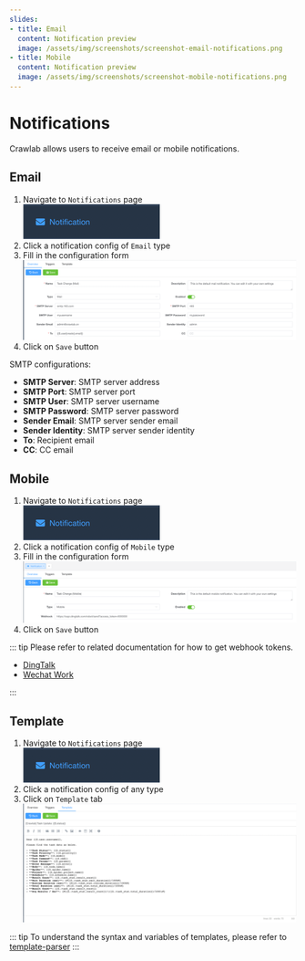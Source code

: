 ```yaml
---
slides:
- title: Email
  content: Notification preview
  image: /assets/img/screenshots/screenshot-email-notifications.png
- title: Mobile
  content: Notification preview
  image: /assets/img/screenshots/screenshot-mobile-notifications.png
---
```


# Notifications

Crawlab allows users to receive email or mobile notifications.

<SlideList :slides="$page.frontmatter.slides"></SlideList>

## Email

1. Navigate to `Notifications` page <br>![notifications-menu.png](./img/notification-menu.png)
2. Click a notification config of `Email` type
3. Fill in the configuration form <br>![email-config.png](./img/email-config.png)
4. Click on `Save` button

SMTP configurations:

- **SMTP Server**: SMTP server address
- **SMTP Port**: SMTP server port
- **SMTP User**: SMTP server username
- **SMTP Password**: SMTP server password
- **Sender Email**: SMTP server sender email
- **Sender Identity**: SMTP server sender identity
- **To**: Recipient email
- **CC**: CC email

## Mobile

1. Navigate to `Notifications` page <br>![notifications-menu.png](./img/notification-menu.png)
2. Click a notification config of `Mobile` type
3. Fill in the configuration form <br>![mobile-config.png](./img/mobile-config.png)
4. Click on `Save` button

::: tip
Please refer to related documentation for how to get webhook tokens.

- [DingTalk](https://open.dingtalk.com/document/robots/custom-robot-access)
- [Wechat Work](https://developer.work.weixin.qq.com/document/path/91770)

:::

## Template

1. Navigate to `Notifications` page <br>![notifications-menu.png](./img/notification-menu.png)
2. Click a notification config of any type
3. Click on `Template` tab <br>![template.png](./img/template.png)

::: tip
To understand the syntax and variables of templates, please refer
to [template-parser](https://github.com/crawlab-team/template-parser)
:::
